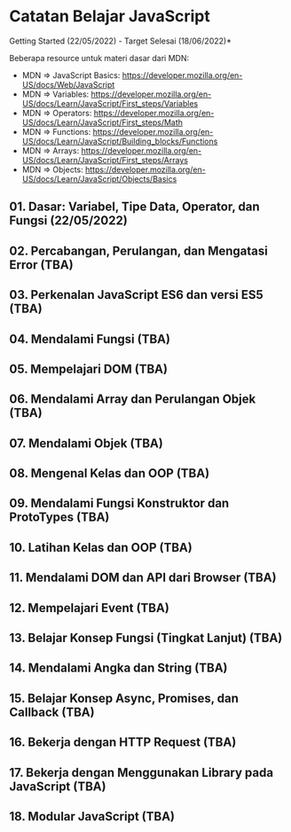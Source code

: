 # Catatan Belajar JavaScript

Getting Started (22/05/2022) - Target Selesai (18/06/2022)*

Beberapa resource untuk materi dasar dari MDN:

- MDN => JavaScript Basics: <https://developer.mozilla.org/en-US/docs/Web/JavaScript>
- MDN => Variables: <https://developer.mozilla.org/en-US/docs/Learn/JavaScript/First_steps/Variables>
- MDN => Operators: <https://developer.mozilla.org/en-US/docs/Learn/JavaScript/First_steps/Math>
- MDN => Functions: <https://developer.mozilla.org/en-US/docs/Learn/JavaScript/Building_blocks/Functions>
- MDN => Arrays: <https://developer.mozilla.org/en-US/docs/Learn/JavaScript/First_steps/Arrays>
- MDN => Objects: <https://developer.mozilla.org/en-US/docs/Learn/JavaScript/Objects/Basics>

## 01. Dasar: Variabel, Tipe Data, Operator, dan Fungsi (22/05/2022)

## 02. Percabangan, Perulangan, dan Mengatasi Error (TBA)

## 03. Perkenalan JavaScript ES6 dan versi ES5 (TBA)

## 04. Mendalami Fungsi (TBA)

## 05. Mempelajari DOM (TBA)

## 06. Mendalami Array dan Perulangan Objek (TBA)

## 07. Mendalami Objek (TBA)

## 08. Mengenal Kelas dan OOP (TBA)

## 09. Mendalami Fungsi Konstruktor dan ProtoTypes (TBA)

## 10. Latihan Kelas dan OOP (TBA)

## 11. Mendalami DOM dan API dari Browser (TBA)

## 12. Mempelajari Event (TBA)

## 13. Belajar Konsep Fungsi (Tingkat Lanjut) (TBA)

## 14. Mendalami Angka dan String (TBA)

## 15. Belajar Konsep Async, Promises, dan Callback (TBA)

## 16. Bekerja dengan HTTP Request (TBA)

## 17. Bekerja dengan Menggunakan Library pada JavaScript (TBA)

## 18. Modular JavaScript (TBA)
